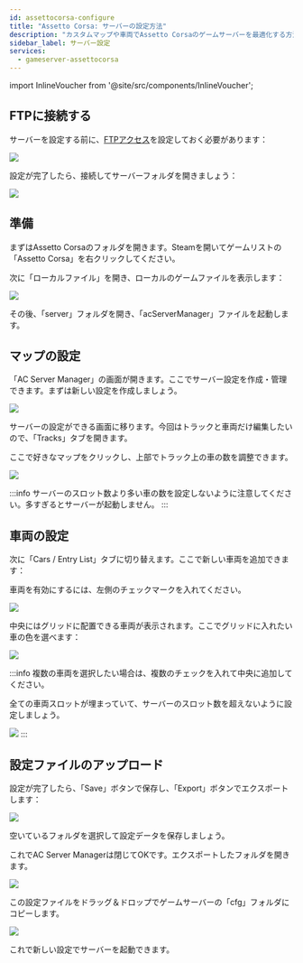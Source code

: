 ```yaml
---
id: assettocorsa-configure
title: "Assetto Corsa: サーバーの設定方法"
description: "カスタムマップや車両でAssetto Corsaのゲームサーバーを最適化する方法をチェック → 今すぐ詳しく見る"
sidebar_label: サーバー設定
services:
  - gameserver-assettocorsa
---
```


import InlineVoucher from '@site/src/components/InlineVoucher';

<InlineVoucher />

## FTPに接続する

サーバーを設定する前に、[FTPアクセス](gameserver-ftpaccess.md)を設定しておく必要があります：

![](https://screensaver01.zap-hosting.com/index.php/s/GdzeM4wyAGtGk8e/preview)

設定が完了したら、接続してサーバーフォルダを開きましょう：

![](https://screensaver01.zap-hosting.com/index.php/s/dkSSLWF5QGGf4yR/preview)


## 準備

まずはAssetto Corsaのフォルダを開きます。Steamを開いてゲームリストの「Assetto Corsa」を右クリックしてください。

次に「ローカルファイル」を開き、ローカルのゲームファイルを表示します：

![](https://screensaver01.zap-hosting.com/index.php/s/XKBgdiNbZ5AXtia/preview)

その後、「server」フォルダを開き、「acServerManager」ファイルを起動します。

## マップの設定

「AC Server Manager」の画面が開きます。ここでサーバー設定を作成・管理できます。まずは新しい設定を作成しましょう。

![](https://screensaver01.zap-hosting.com/index.php/s/Z37toTgBHDmf54n/preview)

サーバーの設定ができる画面に移ります。今回はトラックと車両だけ編集したいので、「Tracks」タブを開きます。

ここで好きなマップをクリックし、上部でトラック上の車の数を調整できます。

![](https://screensaver01.zap-hosting.com/index.php/s/Hr9AMt9SHyas4CN/preview)

:::info
サーバーのスロット数より多い車の数を設定しないように注意してください。多すぎるとサーバーが起動しません。
:::

## 車両の設定

次に「Cars / Entry List」タブに切り替えます。ここで新しい車両を追加できます：

車両を有効にするには、左側のチェックマークを入れてください。

![](https://screensaver01.zap-hosting.com/index.php/s/4w643p56GLXK9cP/preview)

中央にはグリッドに配置できる車両が表示されます。ここでグリッドに入れたい車の色を選べます：

![](https://screensaver01.zap-hosting.com/index.php/s/T5SfpsdAPxfMwnY/preview)

:::info
複数の車両を選択したい場合は、複数のチェックを入れて中央に追加してください。

全ての車両スロットが埋まっていて、サーバーのスロット数を超えないように設定しましょう。

![](https://screensaver01.zap-hosting.com/index.php/s/FTeJX3BJipBRFQP/preview)
:::

## 設定ファイルのアップロード

設定が完了したら、「Save」ボタンで保存し、「Export」ボタンでエクスポートします：

![](https://screensaver01.zap-hosting.com/index.php/s/b7co7wfcegmwPYd/preview)

空いているフォルダを選択して設定データを保存しましょう。

これでAC Server Managerは閉じてOKです。エクスポートしたフォルダを開きます。

![](https://screensaver01.zap-hosting.com/index.php/s/4Nysjo24BAAGbqe/preview)

この設定ファイルをドラッグ＆ドロップでゲームサーバーの「cfg」フォルダにコピーします。

![](https://screensaver01.zap-hosting.com/index.php/s/YKHtnDMSqBgssDc/preview)

これで新しい設定でサーバーを起動できます。

<InlineVoucher />